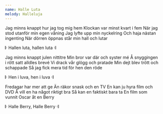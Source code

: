 ```yaml
---
name: Halle Luta
melody: Halleluja
---
```

Jag minns knappt hur jag tog mig hem
Klockan var minst kvart i fem
När jag stod utanför min egen våning
Jag lyfte upp min nyckelring
Och haja nästan ingenting
När dörren öppnas står min hall och lutar

𝄆 Hallen luta, hallen luta 𝄇

Jag minns knappt julen nittitre
Min bror var där och syster mé
Å snyggingen i rött satt alldles brevé
Vi drack vår glögg och pratade
Min dejt blev trött och schappade
Så jag fick mera tid för hen den röde

𝄆 Hen i luva, hen i luva 𝄇

Fredagar har mer att ge
Än räkor snask och en TV
En kan ju hyra film och DVD
Å vill en ha något riktigt bra
Så kan en faktiskt bara ta
En film som vunnit Oscar åt en Berry

𝄆 Halle Berry, Halle Berry 𝄇
